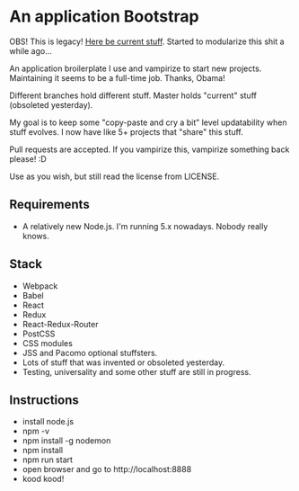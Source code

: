 An application Bootstrap
=========================

OBS! This is legacy! [Here be current stuff](https://github.com/pekkis/react-broilerplate-project). Started to modularize this shit a while ago...

An application broilerplate I use and vampirize to start new projects.
Maintaining it seems to be a full-time job. Thanks, Obama!

Different branches hold different stuff. Master holds "current" stuff
(obsoleted yesterday).

My goal is to keep some "copy-paste and cry a bit" level updatability when stuff
evolves. I now have like 5+ projects that "share" this stuff.

Pull requests are accepted. If you vampirize this, vampirize something back
please! :D

Use as you wish, but still read the license from LICENSE.

Requirements
-------------

- A relatively new Node.js. I'm running 5.x nowadays. Nobody really knows.

Stack
------

- Webpack
- Babel
- React
- Redux
- React-Redux-Router
- PostCSS
- CSS modules
- JSS and Pacomo optional stuffsters.
- Lots of stuff that was invented or obsoleted yesterday.
- Testing, universality and some other stuff are still in progress.

Instructions
-------------

- install node.js
- npm -v
- npm install -g nodemon
- npm install
- npm run start
- open browser and go to http://localhost:8888
- kood kood!
